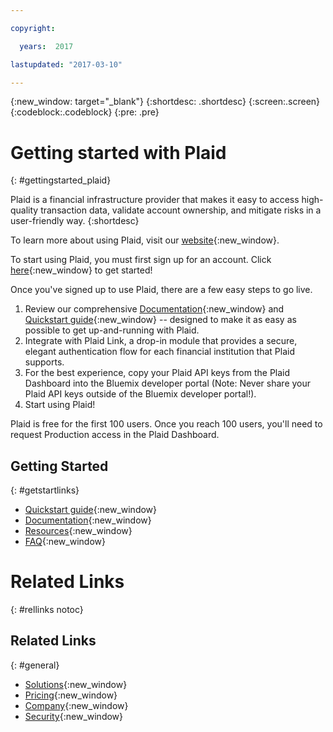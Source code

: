 ```yaml
---

copyright:

  years:  2017

lastupdated: "2017-03-10"

---
```


{:new_window: target="_blank"}
{:shortdesc: .shortdesc}
{:screen:.screen}
{:codeblock:.codeblock}
{:pre: .pre}

# Getting started with Plaid
{: #gettingstarted_plaid}

Plaid is a financial infrastructure provider that makes it easy to access high-quality transaction data, validate account ownership, and mitigate risks in a user-friendly way.
{:shortdesc}

To learn more about using Plaid, visit our [website](https://plaid.com/){:new_window}.

To start using Plaid, you must first sign up for an account. Click [here](https://dashboard.plaid.com/signup){:new_window} to get started!

Once you've signed up to use Plaid, there are a few easy steps to go live.

1. Review our comprehensive [Documentation](https://plaid.com/docs/api/){:new_window} and [Quickstart guide](https://plaid.com/docs/quickstart/){:new_window} -- designed to make it as easy as possible to get up-and-running with Plaid.
2. Integrate with Plaid Link, a drop-in module that provides a secure, elegant authentication flow for each financial institution that Plaid supports.
3. For the best experience, copy your Plaid API keys from the Plaid Dashboard into the Bluemix developer portal (Note: Never share your Plaid API keys outside of the Bluemix developer portal!).
4. Start using Plaid!

Plaid is free for the first 100 users. Once you reach 100 users, you'll need to request Production access in the Plaid Dashboard.

## Getting Started
{: #getstartlinks}

* [Quickstart guide](https://plaid.com/docs/quickstart/){:new_window}
* [Documentation](https://plaid.com/docs/api/){:new_window}
* [Resources](https://plaid.com/docs/resources/){:new_window}
* [FAQ](https://support.plaid.com/customer/en/portal/articles/2571700-product-faqs){:new_window}

# Related Links
{: #rellinks notoc}

## Related Links
{: #general}

* [Solutions](https://plaid.com/solutions/){:new_window}
* [Pricing](https://plaid.com/pricing/){:new_window}
* [Company](https://plaid.com/company/){:new_window}
* [Security](https://plaid.com/security/){:new_window}

